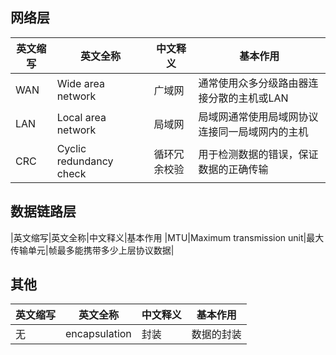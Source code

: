 ## 网络层
|英文缩写|英文全称|中文释义|基本作用
|-------|-------|-------|-------|
|WAN|Wide area network|广域网|通常使用众多分级路由器连接分散的主机或LAN|
|LAN|Local area network|局域网|局域网通常使用局域网协议连接同一局域网内的主机|
|CRC|Cyclic redundancy check|循环冗余校验|用于检测数据的错误，保证数据的正确传输|

## 数据链路层
|英文缩写|英文全称|中文释义|基本作用
|MTU|Maximum transmission unit|最大传输单元|帧最多能携带多少上层协议数据|

## 其他
|英文缩写|英文全称|中文释义|基本作用
|-------|-------|-------|-------|
|无|encapsulation|封装|数据的封装|
